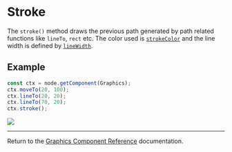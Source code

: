 # Stroke

The `stroke()` method draws the previous path generated by path related functions like `lineTo`, `rect` etc. The color used is [`strokeColor`](./strokeColor.md) and the line width is defined by [`lineWidth`](./lineWidth.md).

## Example

```ts
const ctx = node.getComponent(Graphics);
ctx.moveTo(20, 100);
ctx.lineTo(20, 20);
ctx.lineTo(70, 20);
ctx.stroke();
```

<a href="stroke.png"><img src="stroke.png"></a>

<hr>

Return to the [Graphics Component Reference](../graphics.md) documentation.
